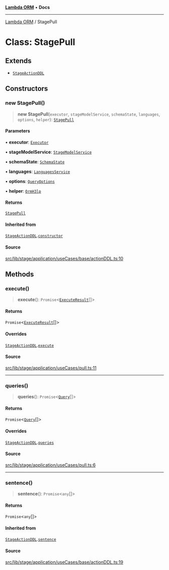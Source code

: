[**Lambda ORM**](../README.md) • **Docs**

***

[Lambda ORM](../README.md) / StagePull

# Class: StagePull

## Extends

- [`StageActionDDL`](StageActionDDL.md)

## Constructors

### new StagePull()

> **new StagePull**(`executor`, `stageModelService`, `schemaState`, `languages`, `options`, `helper`): [`StagePull`](StagePull.md)

#### Parameters

• **executor**: [`Executor`](../interfaces/Executor.md)

• **stageModelService**: [`StageModelService`](StageModelService.md)

• **schemaState**: [`SchemaState`](SchemaState.md)

• **languages**: [`LanguagesService`](LanguagesService.md)

• **options**: [`QueryOptions`](../interfaces/QueryOptions.md)

• **helper**: [`OrmH3lp`](OrmH3lp.md)

#### Returns

[`StagePull`](StagePull.md)

#### Inherited from

[`StageActionDDL`](StageActionDDL.md).[`constructor`](StageActionDDL.md#constructors)

#### Source

[src/lib/stage/application/useCases/base/actionDDL.ts:10](https://github.com/lambda-orm/lambdaorm/blob/ae41e9f29a20e534dbb23bd57233d0aca1040204/src/lib/stage/application/useCases/base/actionDDL.ts#L10)

## Methods

### execute()

> **execute**(): `Promise`\<[`ExecuteResult`](../interfaces/ExecuteResult.md)[]\>

#### Returns

`Promise`\<[`ExecuteResult`](../interfaces/ExecuteResult.md)[]\>

#### Overrides

[`StageActionDDL`](StageActionDDL.md).[`execute`](StageActionDDL.md#execute)

#### Source

[src/lib/stage/application/useCases/pull.ts:11](https://github.com/lambda-orm/lambdaorm/blob/ae41e9f29a20e534dbb23bd57233d0aca1040204/src/lib/stage/application/useCases/pull.ts#L11)

***

### queries()

> **queries**(): `Promise`\<[`Query`](Query.md)[]\>

#### Returns

`Promise`\<[`Query`](Query.md)[]\>

#### Overrides

[`StageActionDDL`](StageActionDDL.md).[`queries`](StageActionDDL.md#queries)

#### Source

[src/lib/stage/application/useCases/pull.ts:6](https://github.com/lambda-orm/lambdaorm/blob/ae41e9f29a20e534dbb23bd57233d0aca1040204/src/lib/stage/application/useCases/pull.ts#L6)

***

### sentence()

> **sentence**(): `Promise`\<`any`[]\>

#### Returns

`Promise`\<`any`[]\>

#### Inherited from

[`StageActionDDL`](StageActionDDL.md).[`sentence`](StageActionDDL.md#sentence)

#### Source

[src/lib/stage/application/useCases/base/actionDDL.ts:19](https://github.com/lambda-orm/lambdaorm/blob/ae41e9f29a20e534dbb23bd57233d0aca1040204/src/lib/stage/application/useCases/base/actionDDL.ts#L19)
